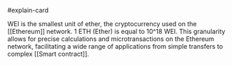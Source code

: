 #explain-card 

WEI is the smallest unit of ether, the cryptocurrency used on the [[Ethereum]] network. 1 ETH (Ether) is equal to 10^18 WEI. This granularity allows for precise calculations and microtransactions on the Ethereum network, facilitating a wide range of applications from simple transfers to complex [[Smart contract]].